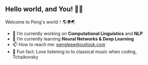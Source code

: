 ## Hello world, and You! 👋🏻

Welcome to Peng's world！🌎🌍🌏

- 🔭 I’m currently working on **Computational Linguistics** and **NLP**
- 🌱 I’m currently learning **Neural Networks & Deep Learning**
- 📫 How to reach me: [pengleee@outlook.com](mailto:pengleee@outlook.com)
- 🎼 Fun fact: Love listening to to classical music when coding, Tchaikovsky

<!--
- 👯 I’m looking to collaborate on ...
- 🤔 I’m looking for help with ...
- 💬 Ask me about ...
-->

<!--
**pengleee/pengleee** is a ✨ _special_ ✨ repository because its `README.md` (this file) appears on your GitHub profile.
![Peng Li's GitHub stats](https://github-readme-stats.vercel.app/api?username=pengleee&show_icons=true&bg_color=00000000)
-->
